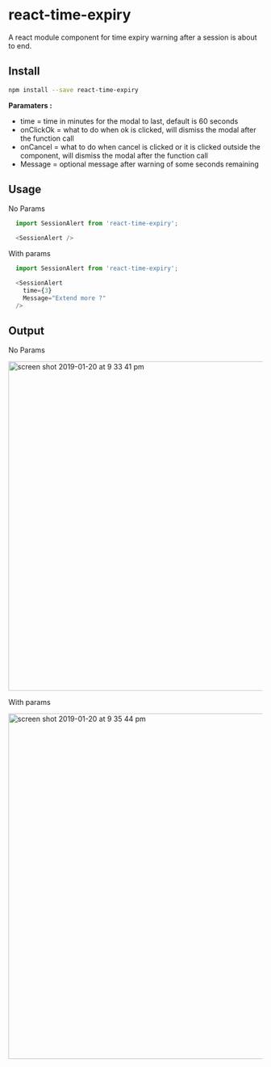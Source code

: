# react-time-expiry
A react module component for time expiry warning after  a session is about to end.

## Install

```sh
npm install --save react-time-expiry
```



**Paramaters :**

- time = time in minutes for the modal to last, default is 60 seconds
- onClickOk = what to do when ok is clicked, will dismiss the modal after the function call
- onCancel = what to do when cancel is clicked or it is clicked outside the component, will dismiss the modal after the function call
- Message = optional message after warning of some seconds remaining

## Usage

No Params
```javascript
  import SessionAlert from 'react-time-expiry';

  <SessionAlert />
```

With params
```javascript
  import SessionAlert from 'react-time-expiry';

  <SessionAlert
    time={3}
    Message="Extend more ?"
  />
```


## Output

No Params

<img width="652" alt="screen shot 2019-01-20 at 9 33 41 pm" src="https://user-images.githubusercontent.com/12614476/51441570-19feaa80-1cfb-11e9-99ce-2869b7df5756.png">




With params

<img width="684" alt="screen shot 2019-01-20 at 9 35 44 pm" src="https://user-images.githubusercontent.com/12614476/51441597-64802700-1cfb-11e9-9c2f-e9a24d0d79e6.png">
